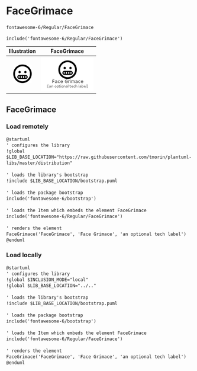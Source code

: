 # FaceGrimace


```text
fontawesome-6/Regular/FaceGrimace
```

```text
include('fontawesome-6/Regular/FaceGrimace')
```



| Illustration | FaceGrimace |
| :---: | :---: |
| ![illustration for Illustration](../../fontawesome-6/Regular/FaceGrimace.png) | ![illustration for FaceGrimace](../../fontawesome-6/Regular/FaceGrimace.Local.png) |




## FaceGrimace

### Load remotely
```plantuml
@startuml
' configures the library
!global $LIB_BASE_LOCATION="https://raw.githubusercontent.com/tmorin/plantuml-libs/master/distribution"

' loads the library's bootstrap
!include $LIB_BASE_LOCATION/bootstrap.puml

' loads the package bootstrap
include('fontawesome-6/bootstrap')

' loads the Item which embeds the element FaceGrimace
include('fontawesome-6/Regular/FaceGrimace')

' renders the element
FaceGrimace('FaceGrimace', 'Face Grimace', 'an optional tech label')
@enduml
```

### Load locally
```plantuml
@startuml
' configures the library
!global $INCLUSION_MODE="local"
!global $LIB_BASE_LOCATION="../.."

' loads the library's bootstrap
!include $LIB_BASE_LOCATION/bootstrap.puml

' loads the package bootstrap
include('fontawesome-6/bootstrap')

' loads the Item which embeds the element FaceGrimace
include('fontawesome-6/Regular/FaceGrimace')

' renders the element
FaceGrimace('FaceGrimace', 'Face Grimace', 'an optional tech label')
@enduml
```

